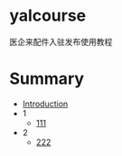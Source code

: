 # yalcourse
医企来配件入驻发布使用教程
# Summary

* [Introduction](README.md)
* 1
    * [111](111.md)
* 2
    * [222](222.md)

